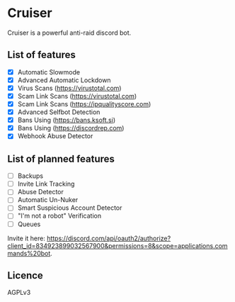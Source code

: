 # Cruiser

Cruiser is a powerful anti-raid discord bot.

## List of features

- [x] Automatic Slowmode
- [x] Advanced Automatic Lockdown
- [x] Virus Scans (https://virustotal.com)
- [x] Scam Link Scans (https://virustotal.com)
- [x] Scam Link Scans (https://ipqualityscore.com)
- [x] Advanced Selfbot Detection
- [x] Bans Using (https://bans.ksoft.si)
- [x] Bans Using (https://discordrep.com)
- [x] Webhook Abuse Detector

## List of planned features

- [ ] Backups
- [ ] Invite Link Tracking
- [ ] Abuse Detector
- [ ] Automatic Un-Nuker
- [ ] Smart Suspicious Account Detector
- [ ] "I'm not a robot" Verification
- [ ] Queues

Invite it here: https://discord.com/api/oauth2/authorize?client_id=834923899032567900&permissions=8&scope=applications.commands%20bot.

## Licence

AGPLv3
